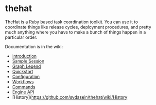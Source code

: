 thehat
======

TheHat is a Ruby based task coordination toolkit.  You can use it
to coordinate things like release cycles,
deployment procedures, and pretty much anything where you have
to make a bunch of things happen in a particular order.

Documentation is in the wiki:

* [Introduction](https://github.com/svdasein/thehat/wiki/Home)
* [Sample Session](https://github.com/svdasein/thehat/wiki/Sample-Session)
* [Graph Legend](https://github.com/svdasein/thehat/wiki/Graph-Legend)
* [Quickstart](https://github.com/svdasein/thehat/wiki/Quickstart)
* [Configuration](https://github.com/svdasein/thehat/wiki/Configuration)
* [Workflows](https://github.com/svdasein/thehat/wiki/Workflows)
* [Commands](https://github.com/svdasein/thehat/wiki/Commands)
* [Engine API](https://github.com/svdasein/thehat/wiki/Engine-API)
* [History](https://github.com/svdasein/thehat/wiki/History

